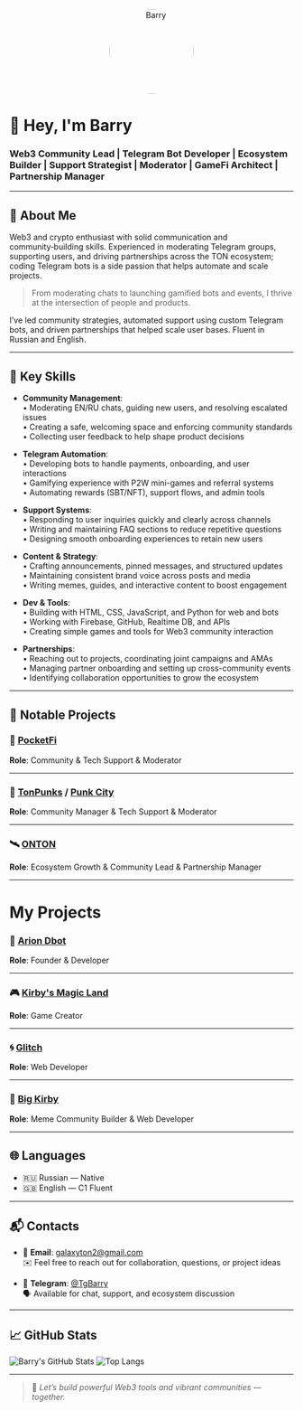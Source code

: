 <p align="center">
  <img src="https://avatars.githubusercontent.com/galaton2" width="150" style="border-radius:50%;" alt="Barry" />
</p>

# 👋 Hey, I'm Barry

### Web3 Community Lead | Telegram Bot Developer | Ecosystem Builder | Support Strategist | Moderator | GameFi Architect | Partnership Manager


---

## 🧠 About Me

Web3 and crypto enthusiast with solid communication and community‑building
skills. Experienced in moderating Telegram groups, supporting users, and driving
partnerships across the TON ecosystem; coding Telegram bots is a side passion
that helps automate and scale projects.

> From moderating chats to launching gamified bots and events, I thrive at the intersection of people and products.

I’ve led community strategies, automated support using custom Telegram bots, and driven partnerships that helped scale user bases. Fluent in Russian and English.

---

## 🔧 Key Skills

- **Community Management**:  
  • Moderating EN/RU chats, guiding new users, and resolving escalated issues  
  • Creating a safe, welcoming space and enforcing community standards  
  • Collecting user feedback to help shape product decisions

- **Telegram Automation**:  
  • Developing bots to handle payments, onboarding, and user interactions  
  • Gamifying experience with P2W mini-games and referral systems  
  • Automating rewards (SBT/NFT), support flows, and admin tools

- **Support Systems**:  
  • Responding to user inquiries quickly and clearly across channels  
  • Writing and maintaining FAQ sections to reduce repetitive questions  
  • Designing smooth onboarding experiences to retain new users

- **Content & Strategy**:  
  • Crafting announcements, pinned messages, and structured updates  
  • Maintaining consistent brand voice across posts and media  
  • Writing memes, guides, and interactive content to boost engagement

- **Dev & Tools**:  
  • Building with HTML, CSS, JavaScript, and Python for web and bots  
  • Working with Firebase, GitHub, Realtime DB, and APIs  
  • Creating simple games and tools for Web3 community interaction

- **Partnerships**:  
  • Reaching out to projects, coordinating joint campaigns and AMAs  
  • Managing partner onboarding and setting up cross-community events  
  • Identifying collaboration opportunities to grow the ecosystem

---

## 🚀 Notable Projects

### 🧩 [PocketFi](https://t.me/Pocketfi)
**Role**: Community & Tech Support & Moderator

---

### 🧠 [TonPunks](https://t.me/tonpunks) / [Punk City](https://t.me/punkton)
**Role**: Community Manager & Tech Support & Moderator 

---

### 🛰️ [ONTON](https://t.me/ontonlive)
**Role**: Ecosystem Growth & Community Lead & Partnership Manager

---

<h1>My Projects</h1>

### 🔧 [Arion Dbot](https://t.me/Arion_Dbot)
**Role**: Founder & Developer

---

### 🎮 [Kirby's Magic Land](https://t.me/kirbyflybot)
**Role**: Game Creator

---

### 🌀 [Glitch](https://fixglitch.xyz/)
**Role**: Web Developer

---

### 🌈 [Big Kirby](https://t.me/bigKirby)
**Role**: Meme Community Builder & Web Developer

---

## 🌐 Languages

- 🇷🇺 Russian — Native
- 🇬🇧 English — C1 Fluent

---

## 📬 Contacts

- 📧 **Email**: [galaxyton2@gmail.com](mailto:galaxyton2@gmail.com)  
  ✉️ Feel free to reach out for collaboration, questions, or project ideas

- 💬 **Telegram**: [@TgBarry](https://t.me/TgBarry)  
  🗣️ Available for chat, support, and ecosystem discussion

---

## 📈 GitHub Stats

![Barry's GitHub Stats](https://github-readme-stats.vercel.app/api?username=your-username-here&show_icons=true&theme=tokyonight&count_private=true)
![Top Langs](https://github-readme-stats.vercel.app/api/top-langs/?username=your-username-here&layout=compact&theme=tokyonight)

---

> 💬 *Let’s build powerful Web3 tools and vibrant communities — together.*
